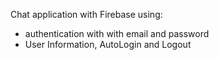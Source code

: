 Chat application with Firebase using:
- authentication with with email and password
- User Information, AutoLogin and Logout
